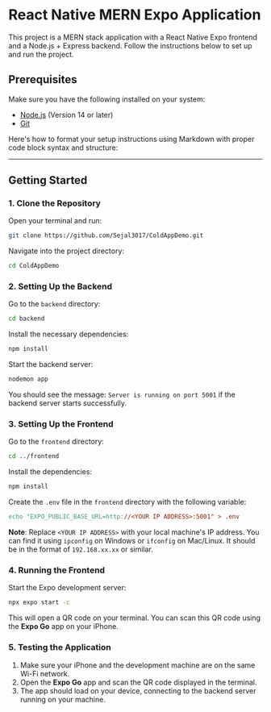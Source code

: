 # React Native MERN Expo Application
This project is a MERN stack application with a React Native Expo frontend and a Node.js + Express backend. Follow the instructions below to set up and run the project.

## Prerequisites

Make sure you have the following installed on your system:

- [Node.js](https://nodejs.org/) (Version 14 or later)
- [Git](https://git-scm.com/)

Here's how to format your setup instructions using Markdown with proper code block syntax and structure:

---

## Getting Started

### 1. Clone the Repository

Open your terminal and run:

```bash
git clone https://github.com/Sejal3017/ColdAppDemo.git
```

Navigate into the project directory:

```bash
cd ColdAppDemo
```

### 2. Setting Up the Backend

Go to the `backend` directory:

```bash
cd backend
```

Install the necessary dependencies:

```bash
npm install
```


Start the backend server:

```bash
nodemon app
```

You should see the message: `Server is running on port 5001` if the backend server starts successfully.

### 3. Setting Up the Frontend

Go to the `frontend` directory:

```bash
cd ../frontend
```

Install the dependencies:

```bash
npm install
```

Create the `.env` file in the `frontend` directory with the following variable:

```makefile
echo "EXPO_PUBLIC_BASE_URL=http://<YOUR IP ADDRESS>:5001" > .env
```

**Note**: Replace `<YOUR IP ADDRESS>` with your local machine's IP address. You can find it using `ipconfig` on Windows or `ifconfig` on Mac/Linux. It should be in the format of `192.168.xx.xx` or similar.

### 4. Running the Frontend

Start the Expo development server:

```bash
npx expo start -c
```

This will open a QR code on your terminal. You can scan this QR code using the **Expo Go** app on your iPhone.

### 5. Testing the Application

1. Make sure your iPhone and the development machine are on the same Wi-Fi network.
2. Open the **Expo Go** app and scan the QR code displayed in the terminal.
3. The app should load on your device, connecting to the backend server running on your machine.


